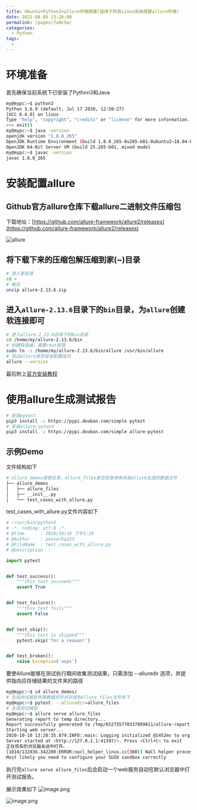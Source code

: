 ```yaml
---
title: Ubuntu+Python3+allure环境搭建(适用于所有Linux系统搭建allure环境)
date: 2021-08-09 23:26:00
permalink: /pages/7a9c5a/
categories:
  - Python
tags:
  - 
---
```

# 环境准备
首先确保当前系统下已安装了Python3和Java
```bash
my@mypc:~$ python3
Python 3.6.9 (default, Jul 17 2020, 12:50:27) 
[GCC 8.4.0] on linux
Type "help", "copyright", "credits" or "license" for more information.
>>> exit()
my@mypc:~$ java -version
openjdk version "1.8.0_265"
OpenJDK Runtime Environment (build 1.8.0_265-8u265-b01-0ubuntu2~18.04-b01)
OpenJDK 64-Bit Server VM (build 25.265-b01, mixed mode)
my@mypc:~$ javac -version
javac 1.8.0_265
```
# 安装配置allure
## Github官方allure仓库下载allure二进制文件压缩包
下载地址：[https://github.com/allure-framework/allure2/releases](https://github.com/allure-framework/allure2/releases)

![allure](https://cdn.jsdelivr.net/gh/hashqueue/blog-image-hosting@master/images/深度截图_选择区域_20210815140909.png)
## 将下载下来的压缩包解压缩到家(~)目录
```bash
# 进入家目录
cd ~
# 解压
unzip allure-2.13.6.zip
```
## 进入`allure-2.13.6`目录下的`bin`目录，为`allure`创建软连接即可
```bash
# 进入allure-2.13.6目录下的bin目录
cd /home/my/allure-2.13.6/bin
# 创建软连接，需要root权限
sudo ln -s /home/my/allure-2.13.6/bin/allure /usr/bin/allure
# 验证allure是否安装配置成功
allure --version
```
最后附上[官方安装教程](https://docs.qameta.io/allure/#_installing_a_commandline)
# 使用allure生成测试报告
```bash
# 安装pytest
pip3 install -i https://pypi.douban.com/simple pytest
# 安装allure-pytest
pip3 install -i https://pypi.douban.com/simple allure-pytest
```
## 示例Demo
文件结构如下
```bash
# allure_demos是根目录，allure_files是空目录用来存放allure生成的数据文件
├── allure_demos
│   ├── allure_files
│   ├── __init__.py
│   └── test_cases_with_allure.py
```
test_cases_with_allure.py文件内容如下
```python
# !/usr/bin/python3
# -*- coding: utf-8 -*-
# @Time      : 2020/10/10 下午1:19
# @Author    : passerby223
# @FileName  : test_cases_with_allure.py
# @Description  : 

import pytest


def test_success():
    """this test succeeds"""
    assert True


def test_failure():
    """this test fails"""
    assert False


def test_skip():
    """this test is skipped"""
    pytest.skip('for a reason!')


def test_broken():
    raise Exception('oops')
```
要使Allure能够在测试执行期间收集测试结果，只需添加 --alluredir 选项，并提供指向应存储结果的文件夹的路径
```bash
my@mypc:~$ cd allure_demos/
# 生成测试报告所需数据文件并存放到allure_files文件夹下
my@mypc:~$ pytest  --alluredir=allure_files
# 生成测试报告
my@mypc:~$ allure serve allure_files
Generating report to temp directory...
Report successfully generated to /tmp/652755770337899811/allure-report
Starting web server...
2020-10-10 13:28:35.879:INFO::main: Logging initialized @1452ms to org.eclipse.jetty.util.log.StdErrLog
Server started at <http://127.0.1.1:41397/>. Press <Ctrl+C> to exit
正在现有的浏览器会话中打开。
[1010/132836.342200:ERROR:nacl_helper_linux.cc(308)] NaCl helper process running without a sandbox!
Most likely you need to configure your SUID sandbox correctly
```
执行完`allure serve allure_files`后会启动一个web服务自动在默认浏览器中打开测试报告。

展示效果如下
![image.png](https://cdn.jsdelivr.net/gh/hashqueue/blog-image-hosting@master/images/image-20981d8127114d74b7b6c20ebeaeb2b9.png)

![image.png](https://cdn.jsdelivr.net/gh/hashqueue/blog-image-hosting@master/images/image-a5c321d8dff14687ad1650bb944041ba.png)